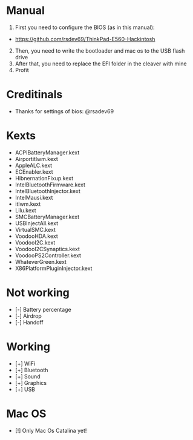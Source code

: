 # Manual
1. First you need to configure the BIOS (as in this manual): 
- https://github.com/rsdev69/ThinkPad-E560-Hackintosh
2. Then, you need to write the bootloader and mac os to the USB flash drive
3. After that, you need to replace the EFI folder in the cleaver with mine
4. Profit
# Creditinals
* Thanks for settings of bios: @rsadev69

# Kexts
* ACPIBatteryManager.kext
* Airportitlwm.kext
* AppleALC.kext
* ECEnabler.kext
* HibnernationFixup.kext
* IntelBluetoothFirmware.kext
* IntelBluetoothInjector.kext
* IntelMausi.kext
* itlwm.kext
* Lilu.kext
* SMCBatteryManager.kext
* USBInjectAll.kext
* VirtualSMC.kext
* VoodooHDA.kext
* VoodooI2C.kext
* VoodooI2CSynaptics.kext
* VoodooPS2Controller.kext
* WhateverGreen.kext
* X86PlatformPluginInjector.kext

# Not working
* [-] Battery percentage
* [-] Airdrop
* [-] Handoff

# Working
* [+] WiFi
* [+] Bluetooth
* [+] Sound
* [+] Graphics
* [+] USB

# Mac OS
* [!] Only Mac Os Catalina yet!
